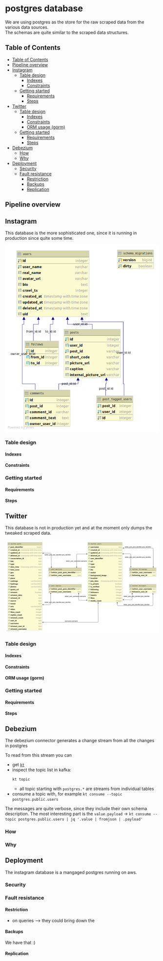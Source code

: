 # postgres database
We are using postgres as the store for the raw scraped data from the various data sources. <br>
The schemas are quite similar to the scraped data structures.

<!-- TODO
* https://stackoverflow.com/questions/369266/how-to-document-a-database
* https://stackoverflow.com/questions/186392/how-do-you-document-your-database-structure
* https://app.code.berlin/modules/ck0o5bsnr0922nz72x921o5wb
* Loadtest database!!!
* What are the challenges of our database?
  * read/ write speed ?
* Go deeper in debezium?
  * We do not affect actual database by using database?
* How much inserts can the database handle per sec/ min
* What are the current numbers for our database
* Long running queries
  * How would you realize queries on the whole table?
  * How do you handle time-outs?
-->

## Table of Contents
- [Table of Contents](#table-of-contents)
- [Pipeline overview](#pipeline-overview)
- [Instagram](#instagram)
  - [Table design](#table-design)
    - [Indexes](#indexes)
    - [Constraints](#constraints)
  - [Getting started](#getting-started)
    - [Requirements](#requirements)
    - [Steps](#steps)
- [Twitter](#twitter)
  - [Table design](#table-design-1)
    - [Indexes](#indexes-1)
    - [Constraints](#constraints-1)
    - [ORM usage (gorm)](#orm-usage-gorm)
  - [Getting started](#getting-started-1)
    - [Requirements](#requirements-1)
    - [Steps](#steps-1)
- [Debezium](#debezium)
  - [How](#how)
  - [Why](#why)
- [Deployment](#deployment)
  - [Security](#security)
  - [Fault resistance](#fault-resistance)
    - [Restriction](#restriction)
    - [Backups](#backups)
    - [Replication](#replication)

## Pipeline overview

<!--
* Scraper, Inserter, Postgres, Kafka, S3 and API
-->

## Instagram
This database is the more sophisticated one, since it is running in production since quite some time.

![insta_schema](../docs/insta_schema.png)

### Table design

#### Indexes

#### Constraints

### Getting started

#### Requirements

#### Steps

## Twitter
This database is not in production yet and at the moment only dumps the tweaked scraped data.

![twitter_schema](../docs/twitter_schema.png)

### Table design

#### Indexes

#### Constraints

#### ORM usage (gorm)

### Getting started

#### Requirements

#### Steps

## Debezium
The debezium connector generates a change stream from all the changes in postgres

To read from this stream you can

- get [`kt`](https://github.com/fgeller/kt)
- inspect the topic list in kafka:
  ```bash
  kt topic
  ```
  - all topic starting with `postgres.*` are streams from individual tables
- consume a topic with, for example `kt consume --topic postgres.public.users`

The messages are quite verbose, since they include their own schema description. The most interesting part is the `value.payload` -> `kt consume --topic postgres.public.users | jq '.value | fromjson | .payload'`

### How

### Why

## Deployment
The instagram database is a mangaged postgres running on aws.

### Security
<!-- 
* did we delete all guest accounts
* what roles do we have?
-->

### Fault resistance

#### Restriction
* on queries --> they could bring down the 

#### Backups
We have that :)

#### Replication
